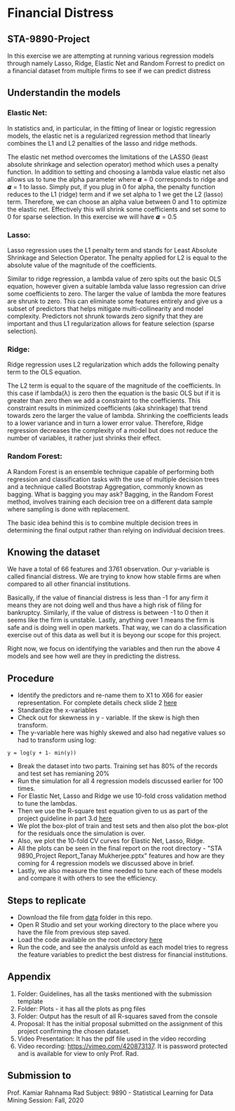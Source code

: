# Financial Distress
## STA-9890-Project
In this exercise we are attempting at running various regression models through namely Lasso, Ridge, Elastic Net and Random Forrest to predict on a financial dataset from multiple firms to see if we can predict distress


## Understandin the models
### Elastic Net:
In statistics and, in particular, in the fitting of linear or logistic regression models, the elastic net is a regularized regression method that linearly combines the L1 and L2 penalties of the lasso and ridge methods.

The elastic net method overcomes the limitations of the LASSO (least absolute shrinkage and selection operator) method which uses a penalty function. In addition to setting and choosing a lambda value elastic net also allows us to tune the alpha parameter where 𝞪 = 0 corresponds to ridge and 𝞪 = 1 to lasso. Simply put, if you plug in 0 for alpha, the penalty function reduces to the L1 (ridge) term and if we set alpha to 1 we get the L2 (lasso) term. Therefore, we can choose an alpha value between 0 and 1 to optimize the elastic net. Effectively this will shrink some coefficients and set some to 0 for sparse selection. In this exercise we will have 𝞪 = 0.5

### Lasso:
Lasso regression uses the L1 penalty term and stands for Least Absolute Shrinkage and Selection Operator. The penalty applied for L2 is equal to the absolute value of the magnitude of the coefficients.

Similar to ridge regression, a lambda value of zero spits out the basic OLS equation, however given a suitable lambda value lasso regression can drive some coefficients to zero. The larger the value of lambda the more features are shrunk to zero. This can eliminate some features entirely and give us a subset of predictors that helps mitigate multi-collinearity and model complexity. Predictors not shrunk towards zero signify that they are important and thus L1 regularization allows for feature selection (sparse selection).

### Ridge:
Ridge regression uses L2 regularization which adds the following penalty term to the OLS equation.

The L2 term is equal to the square of the magnitude of the coefficients. In this case if lambda(λ) is zero then the equation is the basic OLS but if it is greater than zero then we add a constraint to the coefficients. This constraint results in minimized coefficients (aka shrinkage) that trend towards zero the larger the value of lambda. Shrinking the coefficients leads to a lower variance and in turn a lower error value. Therefore, Ridge regression decreases the complexity of a model but does not reduce the number of variables, it rather just shrinks their effect.

### Random Forest:
A Random Forest is an ensemble technique capable of performing both regression and classification tasks with the use of multiple decision trees and a technique called Bootstrap Aggregation, commonly known as bagging. What is bagging you may ask? Bagging, in the Random Forest method, involves training each decision tree on a different data sample where sampling is done with replacement.

The basic idea behind this is to combine multiple decision trees in determining the final output rather than relying on individual decision trees.


## Knowing the dataset
We have a total of 66 features and 3761 observation. Our y-variable is called financial distress. We are trying to know how stable firms are when compared to all other financial institutions.

Basically, if the value of financial distress is less than -1 for any firm it means they are not doing well and thus have a high risk of filing for bankruptcy. Similarly, if the value of distress is between -1 to 0 then it seems like the firm is unstable. Lastly, anything over 1 means the firm is safe and is doing well in open markets. That way, we can do a classification exercise out of this data as well but it is beyong our scope for this project.

Right now, we focus on identifying the variables and then run the above 4 models and see how well are they in predicting the distress.


## Procedure
- Identify the predictors and re-name them to X1 to X66 for easier representation. For complete details check slide 2 [here](https://github.com/tanaymukherjee/STA-9890-Project/blob/master/Video%20Presentation/STA%209890_Project%20Presentation.pdf)
- Standardize the x-variables
- Check out for skewness in y - variable. If the skew is high then transform.
- The y-variable here was highly skewed and also had negative values so had to transform using log:
```
y = log(y + 1- min(y))
```
- Break the dataset into two parts. Training set has 80% of the records and test set has remianing 20%
- Run the simulation for all 4 regression models discussed earlier for 100 times.
- For Elastic Net, Lasso and Ridge we use 10-fold cross validation method to tune the lambdas.
- Then we use the R-square test equation given to us as part of the project guideline in part 3.d [here](https://github.com/tanaymukherjee/STA-9890-Project/blob/master/Guidelines/Project%20Tasks.pdf)
- We plot the box-plot of train and test sets and then also plot the box-plot for the residuals once the simulation is over.
- Also, we plot the 10-fold CV curves for Elastic Net, Lasso, Ridge.
- All the plots can be seen in the final report on the root directory - "STA 9890_Project Report_Tanay Mukherjee.pptx"
features and how are they coming for 4 regression models we discussed above in brief.
- Lastly, we also measure the time needed to tune each of these models and compare it with others to see the efficiency.


## Steps to replicate
- Download the file from [data](https://github.com/tanaymukherjee/STA-9890-Project/tree/master/Data) folder in this repo.
- Open R Studio and set your working directory to the place where you have the file from previous step saved.
- Load the code available on the root directory [here](https://github.com/tanaymukherjee/STA-9890-Project/blob/master/STA%209890_Regression%20Project.R)
- Run the code, and see the analysis unfold as each model tries to regress the feature variables to predict the best distress for financial institutions.


## Appendix
1. Folder: Guidelines, has all the tasks mentioned with the submission template
2. Folder: Plots - it has all the plots as png files
3. Folder: Output has the result of all R-squares saved from the console
4. Proposal: It has the initial proposal submitted on the assignment of this project confirming the chosen dataset.
5. Video Presentation: It has the pdf file used in the video recording
6. Video recording: https://vimeo.com/420873137. It is password protected and is available for view to only Prof. Rad.

## Submission to
Prof. Kamiar Rahnama Rad
Subject: 9890 - Statistical Learning for Data Mining
Session: Fall, 2020
